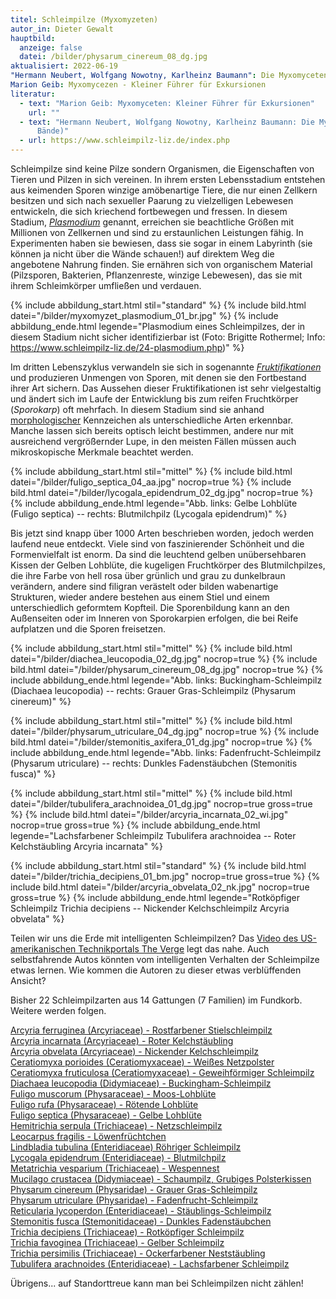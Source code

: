 ```yaml
---
titel: Schleimpilze (Myxomyzeten)
autor_in: Dieter Gewalt
hauptbild:
  anzeige: false
  datei: /bilder/physarum_cinereum_08_dg.jpg
aktualisiert: 2022-06-19
"Hermann Neubert, Wolfgang Nowotny, Karlheinz Baumann": Die Myxomyceten (3 Bände)\
Marion Geib: Myxomycezen - Kleiner Führer für Exkursionen
literatur:
  - text: "Marion Geib: Myxomyceten: Kleiner Führer für Exkursionen"
    url: ""
  - text: "Hermann Neubert, Wolfgang Nowotny, Karlheinz Baumann: Die Myxomyceten (3
      Bände)"
  - url: https://www.schleimpilz-liz.de/index.php
---
```

Schleimpilze sind keine Pilze sondern Organismen, die Eigenschaften von Tieren und Pilzen in sich vereinen. In ihrem ersten Lebensstadium entstehen aus keimenden Sporen winzige amöbenartige Tiere, die nur einen Zellkern besitzen und sich nach sexueller Paarung zu vielzelligen Lebewesen entwickeln, die sich kriechend fortbewegen und fressen. In diesem Stadium, *[Plasmodium](Plasmodium "Glossar")* genannt, erreichen sie beachtliche Größen mit Millionen von Zellkernen und sind zu erstaunlichen Leistungen fähig. In Experimenten haben sie bewiesen, dass sie sogar in einem Labyrinth (sie können ja nicht über die Wände schauen!) auf direktem Weg die angebotene Nahrung finden. Sie ernähren sich von organischem Material (Pilzsporen, Bakterien, Pflanzenreste, winzige Lebewesen), das sie mit ihrem Schleimkörper umfließen und verdauen.

{% include abbildung_start.html stil="standard" %}
{% include bild.html datei="/bilder/myxomyzet_plasmodium_01_br.jpg" %}
{% include abbildung_ende.html legende="Plasmodium eines Schleimpilzes, der in diesem Stadium nicht sicher identifizierbar ist (Foto: Brigitte Rothermel; Info: https://www.schleimpilz-liz.de/24-plasmodium.php)" %}

Im dritten Lebenszyklus verwandeln sie sich in sogenannte *[Fruktifikationen](Fruktifikation "Glossar")* und produzieren Unmengen von Sporen, mit denen sie den Fortbestand ihrer Art sichern. Das Aussehen dieser Fruktifikationen ist sehr vielgestaltig und ändert sich im Laufe der Entwicklung bis zum reifen Fruchtkörper (*Sporokarp*) oft mehrfach. In diesem Stadium sind sie anhand [morphologischer](Morphologie "Glossar") Kennzeichen als unterschiedliche Arten erkennbar. Manche lassen sich bereits optisch leicht bestimmen, andere nur mit ausreichend vergrößernder Lupe, in den meisten Fällen müssen auch mikroskopische Merkmale beachtet werden.

{% include abbildung_start.html stil="mittel" %}
{% include bild.html datei="/bilder/fuligo_septica_04_aa.jpg" nocrop=true %}
{% include bild.html datei="/bilder/lycogala_epidendrum_02_dg.jpg" nocrop=true %}
{% include abbildung_ende.html legende="Abb. links: Gelbe Lohblüte (Fuligo septica) -- rechts: Blutmilchpilz (Lycogala epidendrum)" %}

Bis jetzt sind knapp über 1000 Arten beschrieben worden, jedoch werden laufend neue entdeckt. Viele sind von faszinierender Schönheit und die Formenvielfalt ist enorm. Da sind die leuchtend gelben unübersehbaren Kissen der Gelben Lohblüte, die kugeligen Fruchtkörper des Blutmilchpilzes, die ihre Farbe von hell rosa über grünlich und grau zu dunkelbraun verändern, andere sind filigran verästelt oder bilden wabenartige Strukturen, wieder andere bestehen aus einem Stiel und einem unterschiedlich geformtem Kopfteil. Die Sporenbildung kann an den Außenseiten oder im Inneren von Sporokarpien erfolgen, die bei Reife aufplatzen und die Sporen freisetzen.

{% include abbildung_start.html stil="mittel" %}
{% include bild.html datei="/bilder/diachea_leucopodia_02_dg.jpg" nocrop=true %}
{% include bild.html datei="/bilder/physarum_cinereum_08_dg.jpg" nocrop=true %}
{% include abbildung_ende.html legende="Abb. links: Buckingham-Schleimpilz (Diachaea leucopodia) -- rechts: Grauer Gras-Schleimpilz (Physarum cinereum)" %}

{% include abbildung_start.html stil="mittel" %}
{% include bild.html datei="/bilder/physarum_utriculare_04_dg.jpg" nocrop=true %}
{% include bild.html datei="/bilder/stemonitis_axifera_01_dg.jpg" nocrop=true %}
{% include abbildung_ende.html legende="Abb. links: Fadenfrucht-Schleimpilz (Physarum utriculare) -- rechts: Dunkles Fadenstäubchen (Stemonitis fusca)" %}

{% include abbildung_start.html stil="mittel" %}
{% include bild.html datei="/bilder/tubulifera_arachnoidea_01_dg.jpg" nocrop=true gross=true %}
{% include bild.html datei="/bilder/arcyria_incarnata_02_wi.jpg" nocrop=true gross=true %}
{% include abbildung_ende.html legende="Lachsfarbener Schleimpilz Tubulifera arachnoidea -- Roter Kelchstäubling Arcyria incarnata" %}

{% include abbildung_start.html stil="standard" %}
{% include bild.html datei="/bilder/trichia_decipiens_01_bm.jpg" nocrop=true gross=true %}
{% include bild.html datei="/bilder/arcyria_obvelata_02_nk.jpg" nocrop=true gross=true %}
{% include abbildung_ende.html legende="Rotköpfiger Schleimpilz Trichia decipiens -- Nickender Kelchschleimpilz Arcyria obvelata" %}

Teilen wir uns die Erde mit intelligenten Schleimpilzen? Das [Video des US-amerikanischen Technikportals The Verge](https://www.spektrum.de/video/besitzen-schleimpilze-schwarmintelligenz/1592488) legt das nahe. Auch selbstfahrende Autos könnten vom intelligenten Verhalten der Schleimpilze etwas lernen. Wie kommen die Autoren zu dieser etwas verblüffenden Ansicht?

Bisher 22 Schleimpilzarten aus 14 Gattungen (7 Familien) im Fundkorb. Weitere werden folgen.

[](/pilze/diachaea-leucopodia-buckingham-schleimpilz)[Arcyria ferruginea (Arcyriaceae) - Rostfarbener Stielschleimpilz](/pilze/arcyria-ferruginea-rostfarbener-stielschleimpilz)\
[Arcyria incarnata (Arcyriaceae) - Roter Kelchstäubling](/pilze/arcyria-incarnata-roter-kelchst%C3%A4ubling)\
[Arcyria obvelata (Arcyriaceae) - Nickender Kelchschleimpilz](/pilze/arcyria-obvelata-arcyria-obvelata)\
[Ceratiomyxa porioides (Ceratiomyxaceae) - Weißes Netzpolster](/pilze/ceratiomyxa-porioides-weißes-netzpolster)\
[Ceratiomyxa fruticulosa (Ceratiomyxaceae) - Geweihförmiger Schleimpilz](/pilze/ceratiomyxa-fruticulosa-geweihförmiger-schleimpilz)\
[Diachaea leucopodia (Didymiaceae) - Buckingham-Schleimpilz](/pilze/diachaea-leucopodia-buckingham-schleimpilz)\
[Fuligo muscorum (Physaraceae) - Moos-Lohblüte](/pilze/fuligo-muscorum-moos-lohblüte)\
[Fuligo rufa (Physaraceae) - Rötende Lohblüte](/pilze/fuligo-rufa-rötliche-lohblüte)\
[Fuligo septica (Physaraceae) - Gelbe Lohblüte](/pilze/fuligo-septica-gelbe-lohblüte)\
[Hemitrichia serpula (Trichiaceae) - Netzschleimpilz](/pilze/hemitrichia-serpula-netzschleimpilz)\
[Leocarpus fragilis - Löwenfrüchtchen](/pilze/leocarpus-fragilis-löwenfrüchtchen)\
[Lindbladia tubulina (Enteridiaceae) Röhriger Schleimpilz](/pilze/lindbladia-tubulina-röhriger-schleimpilz)\
[Lycogala epidendrum (Enteridiaceae) - Blutmilchpilz](/pilze/lycogala-epidendrum-blutmilchpilz)\
[Metatrichia vesparium (Trichiaceae) - Wespennest](/pilze/metatrichia-vesparium-wespennest)\
[Mucilago crustacea (Didymiaceae) - Schaumpilz, Grubiges Polsterkissen](/pilze/mucilago-crustacea-schaumpilz-grubiges-polsterkissen)\
[Physarum cinereum (Physaridae) - Grauer Gras-Schleimpilz](/pilze/physarum-cinereum-grauer-gras-schleimpilz)\
[Physarum utriculare (Physaridae) - Fadenfrucht-Schleimpilz](/pilze/physarum-utriculare-fadenfruchtschleimpilz)\
[Reticularia lycoperdon (Enteridiaceae) - Stäublings-Schleimpilz](/pilze/reticularia-lycoperdon-stäublings-schleimpilz)\
[Stemonitis fusca (Stemonitidaceae) - Dunkles Fadenstäubchen](/pilze/stemonitis-fusca-dunkles-fadenstäubchen)\
[Trichia decipiens (Trichiaceae) - Rotköpfiger Schleimpilz](/pilze/trichia-decipiens-rotköpfiger-schleimpilz)\
[Trichia favoginea (Trichiaceae) - Gelber Schleimpilz](/pilze/trichia-favoginea-gelber-schleimpilz)\
[Trichia persimilis (Trichiaceae) - Ockerfarbener Neststäubling](/pilze/trichia-persimilis-ockerfarbener-neststäubling)\
[Tubulifera arachnoides (Enteridiaceae) - Lachsfarbener Schleimpilz](/pilze/tubulifera-arachnoidea-lachsfarbener-schleimpilz)

Übrigens... auf Standorttreue kann man bei Schleimpilzen nicht zählen!